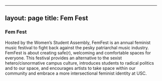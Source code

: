 
---
layout: page
title: Fem Fest
---
### Fem Fest

Hosted by the Women’s Student Assembly, FemFest is an annual feminist music festival to fight 
back against the pesky patriarchal music industry. FemFest is about creating safe(r), 
welcoming and comfortable spaces for everyone. This festival provides an alternative to the sexist hetero/cisnormative
campus culture, introduces students to radical politics and to our space, and encourages artists to take space within our 
community and embrace a more intersectional feminist identity at USC.
